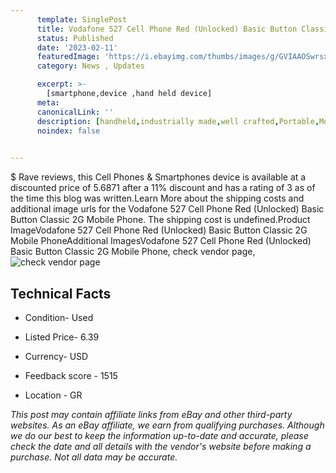 ```yaml
---
      template: SinglePost
      title: Vodafone 527 Cell Phone Red (Unlocked) Basic Button Classic 2G Mobile Phone
      status: Published
      date: '2023-02-11'
      featuredImage: 'https://i.ebayimg.com/thumbs/images/g/GVIAAOSwrsxjr83z/s-l225.jpg'
      category: News , Updates

      excerpt: >-
        [smartphone,device ,hand held device]
      meta:
      canonicalLink: ''
      description: [handheld,industrially made,well crafted,Portable,Mobile,Compact,Convenient,Lightweight,Maneuverable,Man-portable,Miniature,Carriable,Hand-held,Light,Holdable,Transportable,Mobile device,Pocket-sized,On-the-go,Wireless,Cordless,Compact size,Convenient size, smartphone,device ,hand held device]
      noindex: false

        
---
```

$
    Rave reviews, this Cell Phones & Smartphones device is available at a discounted price of 5.6871 after a 11% discount and has a rating of 3 as of the time this blog was written.Learn More about the shipping costs and additional image urls for the Vodafone 527 Cell Phone Red (Unlocked) Basic Button Classic 2G Mobile Phone. The shipping cost is undefined.Product ImageVodafone 527 Cell Phone Red (Unlocked) Basic Button Classic 2G Mobile PhoneAdditional ImagesVodafone 527 Cell Phone Red (Unlocked) Basic Button Classic 2G Mobile Phone, check vendor page, ![check vendor page](https://origin-galleryplus.ebayimg.com/ws/web/225325198856_2_0_1/225x225.jpg,https://origin-galleryplus.ebayimg.com/ws/web/225325198856_3_0_1/225x225.jpg,https://origin-galleryplus.ebayimg.com/ws/web/225325198856_4_0_1/225x225.jpg,https://origin-galleryplus.ebayimg.com/ws/web/225325198856_5_0_1/225x225.jpg,https://origin-galleryplus.ebayimg.com/ws/web/225325198856_6_0_1/225x225.jpg,https://origin-galleryplus.ebayimg.com/ws/web/225325198856_7_0_1/225x225.jpg,https://origin-galleryplus.ebayimg.com/ws/web/225325198856_8_0_1/225x225.jpg,https://origin-galleryplus.ebayimg.com/ws/web/225325198856_9_0_1/225x225.jpg,https://origin-galleryplus.ebayimg.com/ws/web/225325198856_10_0_1/225x225.jpg,https://origin-galleryplus.ebayimg.com/ws/web/225325198856_11_0_1/225x225.jpg,https://origin-galleryplus.ebayimg.com/ws/web/225325198856_12_0_1/225x225.jpg)
    
    

 ## Technical Facts 



     
      

 - Condition- Used 


      

 - Listed Price- 6.39 


      

 - Currency- USD 


      

 - Feedback score - 1515 


      

 - Location - GR 


      
      

 *_This post may contain affiliate links from eBay and other third-party websites. As an eBay affiliate, we earn from qualifying purchases. Although we do our best to keep the information up-to-date and accurate, please check the date and all details with the vendor's website before making a purchase. Not all data may be accurate._*



    
    
    
    
    